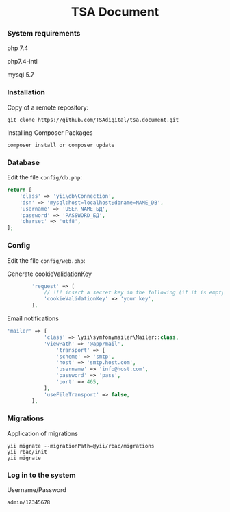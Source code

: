 <h1 align="center">TSA Document</h1>

### System requirements

php 7.4

php7.4-intl

mysql 5.7

### Installation

Copy of a remote repository:

~~~
git clone https://github.com/TSAdigital/tsa.document.git
~~~

Installing Composer Packages

~~~
composer install or composer update
~~~

### Database

Edit the file `config/db.php`:

```php
return [
    'class' => 'yii\db\Connection',
    'dsn' => 'mysql:host=localhost;dbname=NAME_DB',
    'username' => 'USER_NAME_БД',
    'password' => 'PASSWORD_БД',
    'charset' => 'utf8',
];
```

### Config

Edit the file `config/web.php`:

Generate cookieValidationKey

```php
        'request' => [
            // !!! insert a secret key in the following (if it is empty) - this is required by cookie validation
            'cookieValidationKey' => 'your key',
        ],
```
Email notifications

```php
'mailer' => [
            'class' => \yii\symfonymailer\Mailer::class,
            'viewPath' => '@app/mail',
                'transport' => [
                'scheme' => 'smtp',
                'host' => 'smtp.host.com',
                'username' => 'info@host.com',
                'password' => 'pass',
                'port' => 465,
            ],
            'useFileTransport' => false,
        ],
```

### Migrations
Application of migrations

~~~
yii migrate --migrationPath=@yii/rbac/migrations
yii rbac/init
yii migrate
~~~

### Log in to the system
Username/Password

~~~
admin/12345678
~~~
